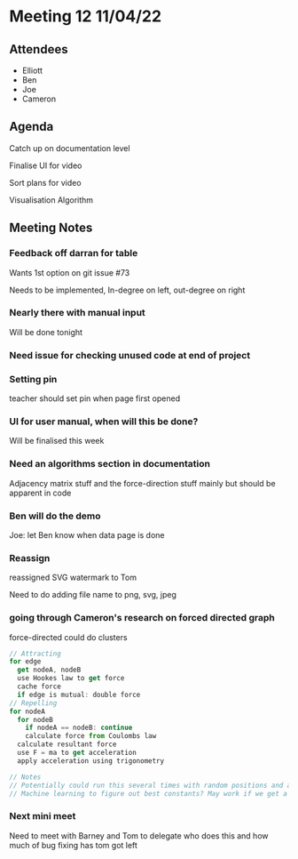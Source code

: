 # Meeting 12 11/04/22

## Attendees
- Elliott
- Ben
- Joe
- Cameron

## Agenda

Catch up on documentation level

Finalise UI for video

Sort plans for video

Visualisation Algorithm

## Meeting Notes

### Feedback off darran for table

Wants 1st option on git issue #73

Needs to be implemented, In-degree on left, out-degree on right

### Nearly there with manual input

Will be done tonight

### Need issue for checking unused code at end of project

### Setting pin

teacher should set pin when page first opened

### UI for user manual, when will this be done?

Will be finalised this week

### Need an algorithms section in documentation

Adjacency matrix stuff and the force-direction stuff mainly but should be apparent in code

### Ben will do the demo

Joe: let Ben know when data page is done

### Reassign

reassigned SVG watermark to Tom

Need to do adding file name to png, svg, jpeg

### going through Cameron's research on forced directed graph

force-directed could do clusters

```js
// Attracting
for edge
  get nodeA, nodeB
  use Hookes law to get force
  cache force
  if edge is mutual: double force
// Repelling
for nodeA
  for nodeB
    if nodeA == nodeB: continue
    calculate force from Coulombs law
  calculate resultant force
  use F = ma to get acceleration
  apply acceleration using trigonometry

// Notes
// Potentially could run this several times with random positions and apply quality metric to determine best
// Machine learning to figure out best constants? May work if we get a good quality metric
```

### Next mini meet

Need to meet with Barney and Tom to delegate who does this and how much of bug fixing has tom got left






